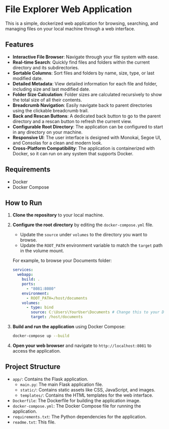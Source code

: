 # File Explorer Web Application

This is a simple, dockerized web application for browsing, searching, and managing files on your local machine through a web interface.

## Features

- **Interactive File Browser**: Navigate through your file system with ease.
- **Real-time Search**: Quickly find files and folders within the current directory and its subdirectories.
- **Sortable Columns**: Sort files and folders by name, size, type, or last modified date.
- **Detailed Metadata**: View detailed information for each file and folder, including size and last modified date.
- **Folder Size Calculation**: Folder sizes are calculated recursively to show the total size of all their contents.
- **Breadcrumb Navigation**: Easily navigate back to parent directories using the clickable breadcrumb trail.
- **Back and Rescan Buttons**: A dedicated back button to go to the parent directory and a rescan button to refresh the current view.
- **Configurable Root Directory**: The application can be configured to start in any directory on your machine.
- **Responsive UI**: The user interface is designed with Monokai, Segoe UI, and Consolas for a clean and modern look.
- **Cross-Platform Compatibility**: The application is containerized with Docker, so it can run on any system that supports Docker.

## Requirements

- Docker
- Docker Compose

## How to Run

1.  **Clone the repository** to your local machine.

2.  **Configure the root directory** by editing the `docker-compose.yml` file.
    -   Update the `source` under `volumes` to the directory you want to browse.
    -   Update the `ROOT_PATH` environment variable to match the `target` path in the volume mount.

    For example, to browse your Documents folder:

    ```yaml
    services:
      webapp:
        build: .
        ports:
          - "8081:8080"
        environment:
          - ROOT_PATH=/host/documents
        volumes:
          - type: bind
            source: C:\Users\YourUser\Documents # Change this to your Documents path
            target: /host/documents
    ```

3.  **Build and run the application** using Docker Compose:

    ```bash
    docker-compose up --build
    ```

4.  **Open your web browser** and navigate to `http://localhost:8081` to access the application.

## Project Structure

- `app/`: Contains the Flask application.
  - `main.py`: The main Flask application file.
  - `static/`: Contains static assets like CSS, JavaScript, and images.
  - `templates/`: Contains the HTML templates for the web interface.
- `Dockerfile`: The Dockerfile for building the application image.
- `docker-compose.yml`: The Docker Compose file for running the application.
- `requirements.txt`: The Python dependencies for the application.
- `readme.txt`: This file.
